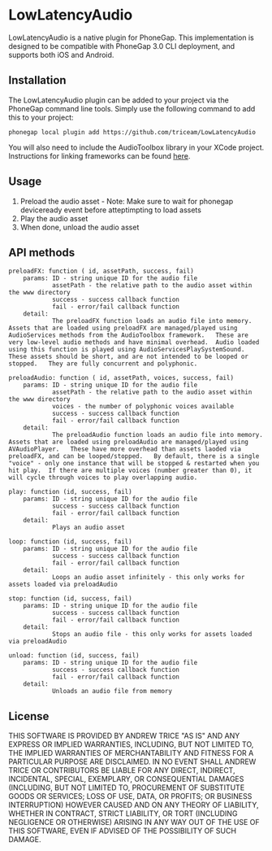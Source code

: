 LowLatencyAudio
=================

LowLatencyAudio is a native plugin for PhoneGap.  This implementation is designed to be compatible with PhoneGap 3.0 CLI deployment, and supports both iOS and Android.

## Installation

The LowLatencyAudio plugin can be added to your project via the PhoneGap command line tools.  Simply use the following command to add this to your project:

`phonegap local plugin add https://github.com/triceam/LowLatencyAudio`

You will also need to include the AudioToolbox library in your XCode project. Instructions for linking frameworks can be found [here](https://developer.apple.com/library/ios/recipes/xcode_help-project_editor/Articles/AddingaLibrarytoaTarget.html#//apple_ref/doc/uid/TP40010155-CH17-SW1).

## Usage

1. Preload the audio asset - Note: Make sure to wait for phonegap deviceready event before atteptimpting to load assets
2. Play the audio asset
3. When done, unload the audio asset

## API methods
	preloadFX: function ( id, assetPath, success, fail)
		params: ID - string unique ID for the audio file
				assetPath - the relative path to the audio asset within the www directory
				success - success callback function
				fail - error/fail callback function
		detail:	
				The preloadFX function loads an audio file into memory.  Assets that are loaded using preloadFX are managed/played using AudioServices methods from the AudioToolbox framework.   These are very low-level audio methods and have minimal overhead.  Audio loaded using this function is played using AudioServicesPlaySystemSound.   These assets should be short, and are not intended to be looped or stopped.   They are fully concurrent and polyphonic.
			
	preloadAudio: function ( id, assetPath, voices, success, fail) 
		params: ID - string unique ID for the audio file
				assetPath - the relative path to the audio asset within the www directory
				voices - the number of polyphonic voices available
				success - success callback function
				fail - error/fail callback function
		detail:	
				The preloadAudio function loads an audio file into memory.  Assets that are loaded using preloadAudio are managed/played using AVAudioPlayer.   These have more overhead than assets laoded via preloadFX, and can be looped/stopped.   By default, there is a single "voice" - only one instance that will be stopped & restarted when you hit play.  If there are multiple voices (number greater than 0), it will cycle through voices to play overlapping audio.
		
	play: function (id, success, fail) 	
		params: ID - string unique ID for the audio file
				success - success callback function
				fail - error/fail callback function
		detail:	
				Plays an audio asset
		
	loop: function (id, success, fail) 	
		params: ID - string unique ID for the audio file
				success - success callback function
				fail - error/fail callback function
		detail:	
				Loops an audio asset infinitely - this only works for assets loaded via preloadAudio
		
	stop: function (id, success, fail) 	
		params: ID - string unique ID for the audio file
				success - success callback function
				fail - error/fail callback function
		detail:	
				Stops an audio file - this only works for assets loaded via preloadAudio
		
	unload: function (id, success, fail) 	
		params: ID - string unique ID for the audio file
				success - success callback function
				fail - error/fail callback function
		detail:	
				Unloads an audio file from memory


## License
THIS SOFTWARE IS PROVIDED BY ANDREW TRICE "AS IS" AND ANY EXPRESS OR
IMPLIED WARRANTIES, INCLUDING, BUT NOT LIMITED TO, THE IMPLIED WARRANTIES OF
MERCHANTABILITY AND FITNESS FOR A PARTICULAR PURPOSE ARE DISCLAIMED. IN NO
EVENT SHALL ANDREW TRICE OR CONTRIBUTORS BE LIABLE FOR ANY DIRECT,
INDIRECT, INCIDENTAL, SPECIAL, EXEMPLARY, OR CONSEQUENTIAL DAMAGES (INCLUDING,
BUT NOT LIMITED TO, PROCUREMENT OF SUBSTITUTE GOODS OR SERVICES; LOSS OF USE,
DATA, OR PROFITS; OR BUSINESS INTERRUPTION) HOWEVER CAUSED AND ON ANY THEORY OF
LIABILITY, WHETHER IN CONTRACT, STRICT LIABILITY, OR TORT (INCLUDING NEGLIGENCE
OR OTHERWISE) ARISING IN ANY WAY OUT OF THE USE OF THIS SOFTWARE, EVEN IF
ADVISED OF THE POSSIBILITY OF SUCH DAMAGE.

